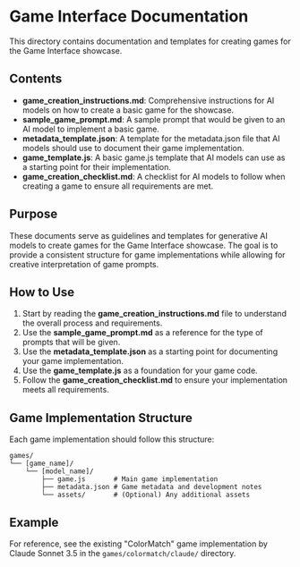 # Game Interface Documentation

This directory contains documentation and templates for creating games for the Game Interface showcase.

## Contents

- **game_creation_instructions.md**: Comprehensive instructions for AI models on how to create a basic game for the showcase.
- **sample_game_prompt.md**: A sample prompt that would be given to an AI model to implement a basic game.
- **metadata_template.json**: A template for the metadata.json file that AI models should use to document their game implementation.
- **game_template.js**: A basic game.js template that AI models can use as a starting point for their implementation.
- **game_creation_checklist.md**: A checklist for AI models to follow when creating a game to ensure all requirements are met.

## Purpose

These documents serve as guidelines and templates for generative AI models to create games for the Game Interface showcase. The goal is to provide a consistent structure for game implementations while allowing for creative interpretation of game prompts.

## How to Use

1. Start by reading the **game_creation_instructions.md** file to understand the overall process and requirements.
2. Use the **sample_game_prompt.md** as a reference for the type of prompts that will be given.
3. Use the **metadata_template.json** as a starting point for documenting your game implementation.
4. Use the **game_template.js** as a foundation for your game code.
5. Follow the **game_creation_checklist.md** to ensure your implementation meets all requirements.

## Game Implementation Structure

Each game implementation should follow this structure:

```
games/
└── [game_name]/
    └── [model_name]/
        ├── game.js       # Main game implementation
        ├── metadata.json # Game metadata and development notes
        └── assets/       # (Optional) Any additional assets
```

## Example

For reference, see the existing "ColorMatch" game implementation by Claude Sonnet 3.5 in the `games/colormatch/claude/` directory. 